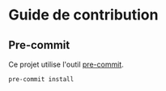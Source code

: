 # Guide de contribution

## Pre-commit

Ce projet utilise l'outil [pre-commit](https://pre-commit.com/).

```bash
pre-commit install
```
